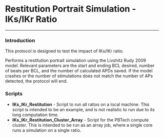 # Restitution Portrait Simulation - IKs/IKr Ratio
---

### Introduction
This protocol is designed to test the impact of IKs/IKr ratio.

Performs a restitution portrait simulation using the Livshitz Rudy 2009 model.
Relevant parameters are the start and ending BCL desired, number of beats per
BCL, and the number of calculated APDs saved. If the model crashes or the number
of stimulations does not match the number of APs detected, the protocol will
end.

### Scripts

  * **IKs_IKr_Restitution** - Script to run all ratios on a local machine. This
  script is intended to be an example, and is not realistic to run due to its
  long computation time.
  * **IKs_IKr_Restitution_Cluster_Array** - Script for the PBTech compute
  cluster. This is intended to be run as an array job, where a single core
  runs a simulation on a single ratio.